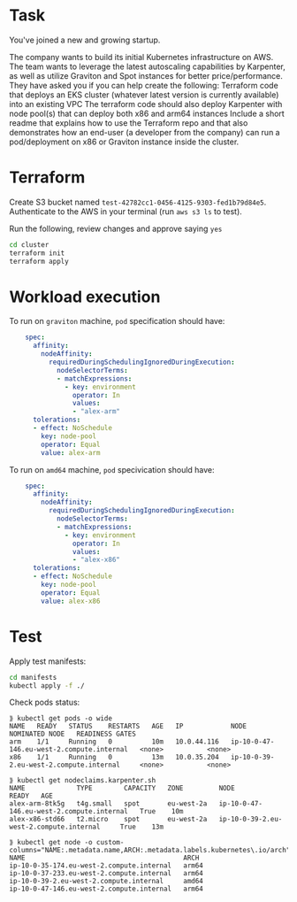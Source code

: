 # Task

You've joined a new and growing startup.

The company wants to build its initial Kubernetes infrastructure on AWS. The team wants to leverage the latest autoscaling capabilities by Karpenter, as well as utilize Graviton and Spot instances for better price/performance.
They have asked you if you can help create the following:
Terraform code that deploys an EKS cluster (whatever latest version is currently available) into an existing VPC
The terraform code should also deploy Karpenter with node pool(s) that can deploy both x86 and arm64 instances
Include a short readme that explains how to use the Terraform repo and that also demonstrates how an end-user (a developer from the company) can run a pod/deployment on x86 or Graviton instance inside the cluster.

# Terraform

Create S3 bucket named `test-42782cc1-0456-4125-9303-fed1b79d84e5`.
Authenticate to the AWS in your terminal (run `aws s3 ls` to test).

Run the following, review changes and approve saying `yes`

```sh
cd cluster
terraform init
terraform apply
```

# Workload execution

To run on `graviton` machine, `pod` specification should have:

```yaml
    spec:
      affinity:
        nodeAffinity:
          requiredDuringSchedulingIgnoredDuringExecution:
            nodeSelectorTerms:
            - matchExpressions:
              - key: environment
                operator: In
                values:
                - "alex-arm"
      tolerations:
      - effect: NoSchedule
        key: node-pool
        operator: Equal
        value: alex-arm
```

To run on `amd64` machine, `pod` specivication should have:

```yaml
    spec:
      affinity:
        nodeAffinity:
          requiredDuringSchedulingIgnoredDuringExecution:
            nodeSelectorTerms:
            - matchExpressions:
              - key: environment
                operator: In
                values:
                - "alex-x86"
      tolerations:
      - effect: NoSchedule
        key: node-pool
        operator: Equal
        value: alex-x86
```

# Test

Apply test manifests:

```sh
cd manifests
kubectl apply -f ./
```

Check pods status:

```text
⟫ kubectl get pods -o wide
NAME   READY   STATUS    RESTARTS   AGE   IP            NODE                                        NOMINATED NODE   READINESS GATES
arm    1/1     Running   0          10m   10.0.44.116   ip-10-0-47-146.eu-west-2.compute.internal   <none>           <none>
x86    1/1     Running   0          13m   10.0.35.204   ip-10-0-39-2.eu-west-2.compute.internal     <none>           <none>

⟫ kubectl get nodeclaims.karpenter.sh
NAME             TYPE        CAPACITY   ZONE         NODE                                        READY   AGE
alex-arm-8tk5g   t4g.small   spot       eu-west-2a   ip-10-0-47-146.eu-west-2.compute.internal   True    10m
alex-x86-std66   t2.micro    spot       eu-west-2a   ip-10-0-39-2.eu-west-2.compute.internal     True    13m

⟫ kubectl get node -o custom-columns="NAME:.metadata.name,ARCH:.metadata.labels.kubernetes\.io/arch" 
NAME                                        ARCH
ip-10-0-35-174.eu-west-2.compute.internal   arm64
ip-10-0-37-233.eu-west-2.compute.internal   arm64
ip-10-0-39-2.eu-west-2.compute.internal     amd64
ip-10-0-47-146.eu-west-2.compute.internal   arm64
```
